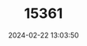 ---
title: "15361"
category: "Ophidiocephalus taeniatus"
draft: false
date: 2024-02-22 13:03:50
languages:
  English: ["Bronzeback Snake-lizard", "Bronzeback"]
---